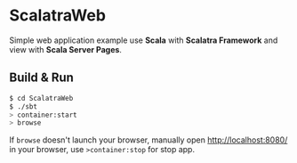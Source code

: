 # ScalatraWeb #

Simple web application example use **Scala** with **Scalatra Framework** and view with **Scala Server Pages**.


## Build & Run ##

```sh
$ cd ScalatraWeb
$ ./sbt
> container:start
> browse
```

If `browse` doesn't launch your browser, manually open [http://localhost:8080/](http://localhost:8080/) in your browser,
use `>container:stop` for stop app.
